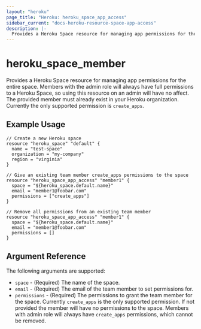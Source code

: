 ```yaml
---
layout: "heroku"
page_title: "Heroku: heroku_space_app_access"
sidebar_current: "docs-heroku-resource-space-app-access"
description: |-
  Provides a Heroku Space resource for managing app permissions for the entire space. Members with the admin role will always have full permissions to a Heroku space, so using this resource on an admin will have no affect. The provided member must already exist in your Heroku organization.
---
```


# heroku\_space\_member

Provides a Heroku Space resource for managing app permissions for the entire space. Members with the admin role will always have full permissions to a Heroku Space, so using this resource on an admin will have no affect. The provided member must already exist in your Heroku organization. Currently the only supported permission is `create_apps`.

## Example Usage

```hcl
// Create a new Heroku space
resource "heroku_space" "default" {
  name = "test-space"
  organization = "my-company"
  region = "virginia"
}

// Give an existing team member create_apps permissions to the space
resource "heroku_space_app_access" "member1" {
  space = "${heroku_space.default.name}"
  email = "member1@foobar.com"
  permissions = ["create_apps"]
}

// Remove all permissions from an existing team member
resource "heroku_space_app_access" "member1" {
  space = "${heroku_space.default.name}"
  email = "member1@foobar.com"
  permissions = []
}
```

## Argument Reference

The following arguments are supported:

* `space` - (Required) The name of the space.
* `email` - (Required) The email of the team member to set permissions for.
* `permissions` - (Required) The permissions to grant the team member for the space. Currently `create_apps` is the only supported permission. If not provided the member will have no permissions to the space. Members with admin role will always have `create_apps` permissions, which cannot be removed.
